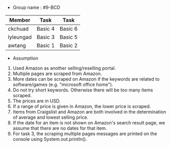 * Group name : #9-BCD

|  Member | Task | Task |
|----|----|----|
| ckchuad | Basic 4 | Basic 6 |
| lyleungad | Basic 3 | Basic 5 |
| awtang | Basic 1 | Basic 2 |

* Assumption
1. Used Amazon as another selling/reselling portal.
2. Multiple pages are scraped from Amazon.
3. More dates can be scraped on Amazon if the keywords are related to software/games (e.g. "microsoft office home").
4. Do not try short keywords. Otherwise there will be too many items scraped.
5. The prices are in USD.
6. If a range of price is given in Amazon, the lower price is scraped.
7. Items from Craigslist and Amazon are both involved in the determination of average and lowest selling price.
8. If the date for an item is not shown on Amazon's search result page, we assume that there are no dates for that item.
9. For task 3, the scraping multiple pages messages are printed on the console using System.out.println().
